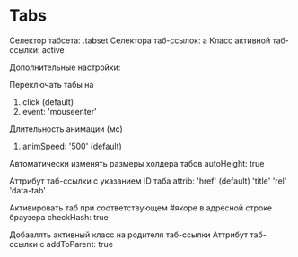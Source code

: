 # Tabs

Селектор табсета: .tabset
Селектора таб-ссылок: a
Класс активной таб-ссылки: active

Дополнительные настройки:

Переключать табы на
1) click (default)
2) event: 'mouseenter'

Длительность анимации (мс)
1) animSpeed: '500' (default)
 
Автоматически изменять размеры холдера табов
 autoHeight: true
 
Аттрибут таб-ссылки c указанием ID таба
 attrib: 'href' (default)
         'title'
         'rel'
         'data-tab'
         
Активировать таб при соответствующем #якоре в адресной строке браузера
 checkHash: true
 
Добавлять активный класс на родителя таб-ссылки
Аттрибут таб-ссылки c 
 addToParent: true
